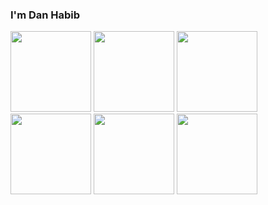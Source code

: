  ### I'm Dan Habib

<img src="https://www.ideematic.com/wp-content/uploads/2020/07/flutter_logo.png"
        height="129" width="129">
    <img src="https://cdn3.iconfinder.com/data/icons/logos-and-brands-adobe/512/267_Python-512.png"
        height="129" width="129">
    <img src="https://encrypted-tbn0.gstatic.com/images?q=tbn:ANd9GcQ43tSVhzopfyKNzmCbHyzKkf9QwuxH146RqtMrm-AubGh-rXh1X55tuegXiHM49--INdA&usqp=CAU"
        height="129" width="129">
    <img
        src="https://process.fs.teachablecdn.com/ADNupMnWyR7kCWRvm76Laz/resize=width:705/https://www.filepicker.io/api/file/O8dz87hXSheB05h3nO4M"
        height="129" width="129">
    <img src="https://pbs.twimg.com/media/DzDJ0DRXQAMHaQO.png" height="129" width="129">
    <img src="https://icons-for-free.com/iconfiles/png/512/icon++html+icon-1320194800994962643.png" height="129" width="129">

